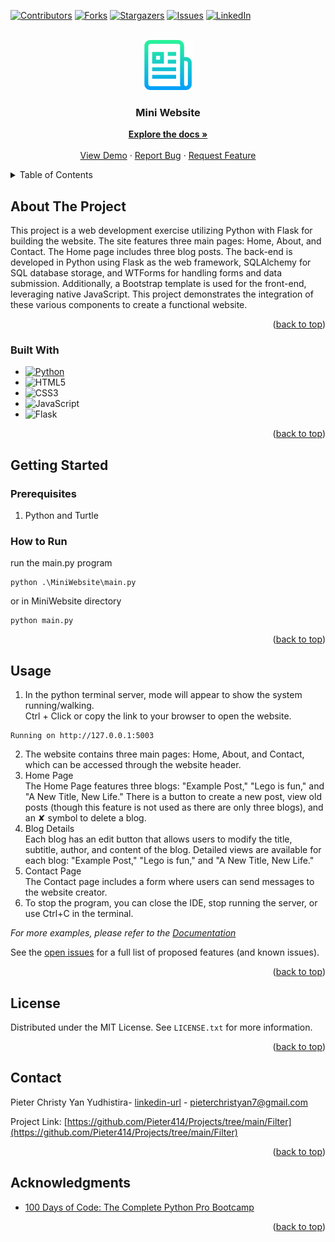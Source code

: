 <!-- Improved compatibility of back to top link: See: https://github.com/othneildrew/Best-README-Template/pull/73 -->
<a id="readme-top"></a>
<!--
*** Thanks for checking out the Best-README-Template. If you have a suggestion
*** that would make this better, please fork the repo and create a pull request
*** or simply open an issue with the tag "enhancement".
*** Don't forget to give the project a star!
*** Thanks again! Now go create something AMAZING! :D
-->



<!-- PROJECT SHIELDS -->
<!--
*** I'm using markdown "reference style" links for readability.
*** Reference links are enclosed in brackets [ ] instead of parentheses ( ).
*** See the bottom of this document for the declaration of the reference variables
*** for contributors-url, forks-url, etc. This is an optional, concise syntax you may use.
*** https://www.markdownguide.org/basic-syntax/#reference-style-links
-->
[![Contributors][contributors-shield]][contributors-url]
[![Forks][forks-shield]][forks-url]
[![Stargazers][stars-shield]][stars-url]
[![Issues][issues-shield]][issues-url]
[![LinkedIn][linkedin-shield]][linkedin-url]

<!-- PROJECT LOGO -->
<br />
<div align="center">
  <a href="https://github.com/Pieter414/Projects/tree/main/SnakeGame">
    <img src="../images/logo.png" alt="Logo" width="80" height="80">
  </a>

<h3 align="center">Mini Website</h3>

  <p align="center">
    <a href="https://github.com/Pieter414/Projects/tree/main/MiniWebsite"><strong>Explore the docs »</strong></a>
    <br />
    <br />
    <a href="https://github.com/Pieter414/Projects/tree/main/MiniWebsite">View Demo</a>
    ·
    <a href="https://github.com/Pieter414/Projects/issues/new?labels=bug&template=bug-report---.md">Report Bug</a>
    ·
    <a href="https://github.com/Pieter414/Projects/issues/new?labels=enhancement&template=feature-request---.md">Request Feature</a>
  </p>
</div>



<!-- TABLE OF CONTENTS -->
<details>
  <summary>Table of Contents</summary>
  <ol>
    <li>
      <a href="#about-the-project">About The Project</a>
      <ul>
        <li><a href="#built-with">Built With</a></li>
      </ul>
    </li>
    <li>
      <a href="#getting-started">Getting Started</a>
      <ul>
        <li><a href="#prerequisites">Prerequisites</a></li>
      </ul>
    </li>
    <li><a href="#usage">Usage</a></li>
    <li><a href="#contact">Contact</a></li>
    <li><a href="#acknowledgments">Acknowledgments</a></li>
  </ol>
</details>



<!-- ABOUT THE PROJECT -->
## About The Project

This project is a web development exercise utilizing Python with Flask for building the website. The site features three main pages: Home, About, and Contact. The Home page includes three blog posts. The back-end is developed in Python using Flask as the web framework, SQLAlchemy for SQL database storage, and WTForms for handling forms and data submission. Additionally, a Bootstrap template is used for the front-end, leveraging native JavaScript. This project demonstrates the integration of these various components to create a functional website.

<p align="right">(<a href="#readme-top">back to top</a>)</p>



### Built With

* [![Python][python.org]][Python-url]
* ![HTML5](https://img.shields.io/badge/html5-%23E34F26.svg?style=for-the-badge&logo=html5&logoColor=white)
* ![CSS3](https://img.shields.io/badge/css3-%231572B6.svg?style=for-the-badge&logo=css3&logoColor=white)
* 	![JavaScript](https://img.shields.io/badge/javascript-%23323330.svg?style=for-the-badge&logo=javascript&logoColor=%23F7DF1E)
* ![Flask](https://img.shields.io/badge/flask-%23000.svg?style=for-the-badge&logo=flask&logoColor=white)

<p align="right">(<a href="#readme-top">back to top</a>)</p>



<!-- GETTING STARTED -->
## Getting Started

### Prerequisites

1. Python and Turtle

### How to Run
run the main.py program
```
python .\MiniWebsite\main.py
```

or in MiniWebsite directory
```
python main.py
```

<p align="right">(<a href="#readme-top">back to top</a>)</p>



<!-- USAGE EXAMPLES -->
## Usage

1. In the python terminal server, mode will appear to show the system running/walking.
<br>Ctrl + Click or copy the link to your browser to open the website.
```
Running on http://127.0.0.1:5003
```
2. The website contains three main pages: Home, About, and Contact, which can be accessed through the website header.
3. Home Page<br>
The Home Page features three blogs: "Example Post," "Lego is fun," and "A New Title, New Life."
There is a button to create a new post, view old posts (though this feature is not used as there are only three blogs), and an ✘ symbol to delete a blog.
4. Blog Details<br>
Each blog has an edit button that allows users to modify the title, subtitle, author, and content of the blog.
Detailed views are available for each blog: "Example Post," "Lego is fun," and "A New Title, New Life."
5. Contact Page<br>
The Contact page includes a form where users can send messages to the website creator.
6. To stop the program, you can close the IDE, stop running the server, or use Ctrl+C in the terminal.


_For more examples, please refer to the [Documentation](https://github.com/Pieter414/Projects/tree/main/MiniWebsite)_

See the [open issues](https://github.com/Pieter414/Projects/issues) for a full list of proposed features (and known issues).

<p align="right">(<a href="#readme-top">back to top</a>)</p>

<!-- LICENSE -->
## License

Distributed under the MIT License. See `LICENSE.txt` for more information.

<p align="right">(<a href="#readme-top">back to top</a>)</p>



<!-- CONTACT -->
## Contact

Pieter Christy Yan Yudhistira- [linkedin-url](https://www.linkedin.com/in/pieter-christy-yan-yudhistira/) - pieterchristyan7@gmail.com

Project Link: [https://github.com/Pieter414/Projects/tree/main/Filter](https://github.com/Pieter414/Projects/tree/main/Filter)

<p align="right">(<a href="#readme-top">back to top</a>)</p>



<!-- ACKNOWLEDGMENTS -->
## Acknowledgments

* [100 Days of Code: The Complete Python Pro Bootcamp](https://www.udemy.com/course/100-days-of-code/)

<p align="right">(<a href="#readme-top">back to top</a>)</p>



<!-- MARKDOWN LINKS & IMAGES -->
<!-- https://www.markdownguide.org/basic-syntax/#reference-style-links -->
[contributors-shield]: https://img.shields.io/github/contributors/pieter414/Projects.svg?style=for-the-badge
[contributors-url]:  https://github.com/Pieter414/Projects/graphs/contributors
[forks-shield]: https://img.shields.io/github/forks/pieter414/Projects.svg?style=for-the-badge
[forks-url]:  https://github.com/Pieter414/Projects/network/members
[stars-shield]: https://img.shields.io/github/stars/pieter414/Projects.svg?style=for-the-badge
[stars-url]:  https://github.com/Pieter414/Projects//stargazers
[issues-shield]: https://img.shields.io/github/issues/pieter414/Projects.svg?style=for-the-badge
[issues-url]:  https://github.com/Pieter414/Projects//issues
[linkedin-shield]: https://img.shields.io/badge/-LinkedIn-black.svg?style=for-the-badge&logo=linkedin&colorB=555
[linkedin-url]: https://www.linkedin.com/in/pieter-christy-yan-yudhistira/
[product-screenshot]: images/screenshot.png
[Bootstrap.com]: https://img.shields.io/badge/Bootstrap-563D7C?style=for-the-badge&logo=bootstrap&logoColor=white
[Bootstrap-url]: https://getbootstrap.com
[python.org]: https://img.shields.io/badge/python-3670A0?style=for-the-badge&logo=python&logoColor=ffdd54
[Python-url]: https://python.org
